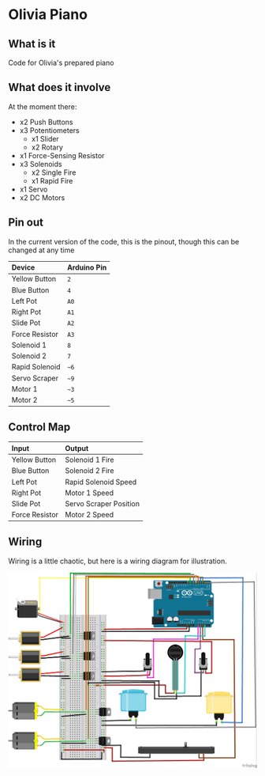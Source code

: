 # Olivia Piano

## What is it

Code for Olivia's prepared piano

## What does it involve

At the moment there:

-   x2 Push Buttons
-   x3 Potentiometers
    -   x1 Slider
    -   x2 Rotary
-   x1 Force-Sensing Resistor
-   x3 Solenoids
    -   x2 Single Fire
    -   x1 Rapid Fire
-   x1 Servo
-   x2 DC Motors

## Pin out

In the current version of the code, this is the pinout, though this can be changed at any time

| Device         | Arduino Pin |
| :------------- | :---------- |
| Yellow Button  | `2`         |
| Blue Button    | `4`         |
| Left Pot       | `A0`        |
| Right Pot      | `A1`        |
| Slide Pot      | `A2`        |
| Force Resistor | `A3`        |
| Solenoid 1     | `8`         |
| Solenoid 2     | `7`         |
| Rapid Solenoid | `~6`        |
| Servo Scraper  | `~9`        |
| Motor 1        | `~3`        |
| Motor 2        | `~5`        |

## Control Map

| Input          | Output               |
| :------------- | :------------------- |
| Yellow Button  | Solenoid 1 Fire      |
| Blue Button    | Solenoid 2 Fire      |
| Left Pot       | Rapid Solenoid Speed |
| Right Pot      | Motor 1 Speed  |
| Slide Pot      | Servo Scraper Position        |
| Force Resistor | Motor 2 Speed        |

## Wiring

Wiring is a little chaotic, but here is a wiring diagram for illustration.

![](wiring/olivia-piano-wiring_bb.jpg)
